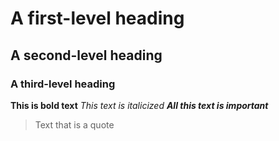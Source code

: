 # A first-level heading
## A second-level heading
### A third-level heading
**This is bold text**
_This text is italicized_
***All this text is important***
> Text that is a quote
